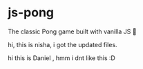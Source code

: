 # js-pong

The classic Pong game built with vanilla JS 🏓

hi, this is nisha, i got the updated files.

hi this is Daniel , hmm i dnt like this :D
